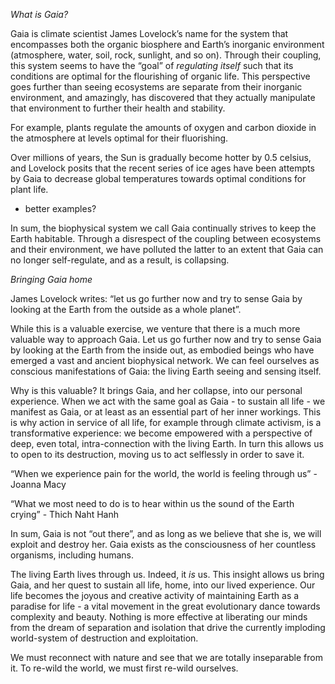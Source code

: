 
*What is Gaia?*

Gaia is climate scientist James Lovelock’s name for the system that encompasses both the organic biosphere and Earth’s inorganic environment (atmosphere, water, soil, rock, sunlight, and so on). Through their coupling, this system seems to have the “goal” of *regulating itself* such that its conditions are optimal for the flourishing of organic life. This perspective goes further than seeing ecosystems are separate from their inorganic environment, and amazingly, has discovered that they actually manipulate that environment to further their health and stability.

For example, plants regulate the amounts of oxygen and carbon dioxide in the atmosphere at levels optimal for their fluorishing.

Over millions of years, the Sun is gradually become hotter by 0.5 celsius, and Lovelock posits that the recent series of ice ages have been attempts by Gaia to decrease global temperatures towards optimal conditions for plant life. 

- better examples?

In sum, the biophysical system we call Gaia continually strives to keep the Earth habitable. Through a disrespect of the coupling between ecosystems and their environment, we have polluted the latter to an extent that Gaia can no longer self-regulate, and as a result, is collapsing. 

*Bringing Gaia home*

James Lovelock writes: “let us go further now and try to sense Gaia by looking at the Earth from the outside as a whole planet”.

While this is a valuable exercise, we venture that there is a much more valuable way to approach Gaia. Let us go further now and try to sense Gaia by looking at the Earth from the inside out, as embodied beings who have emerged a vast and ancient biophysical network. We can feel ourselves as conscious manifestations of Gaia: the living Earth seeing and sensing itself.

Why is this valuable? It brings Gaia, and her collapse, into our personal experience. When we act with the same goal as Gaia - to sustain all life - we manifest as Gaia, or at least as an essential part of her inner workings. This is why action in service of all life, for example through climate activism, is a transformative experience: we become empowered with a perspective of deep, even total, intra-connection with the living Earth. In turn this allows us to open to its destruction, moving us to act selflessly in order to save it. 

“When we experience pain for the world, the world is feeling through us” - Joanna Macy

“What we most need to do is to hear within us the sound of the Earth crying” - Thich Naht Hanh

In sum, Gaia is not “out there”, and as long as we believe that she is, we will exploit and destroy her. Gaia exists as the consciousness of her countless organisms, including humans.  

The living Earth lives through us. Indeed, it *is* us. This insight allows us bring Gaia, and her quest to sustain all life, home, into our lived experience. Our life becomes the joyous and creative activity of maintaining Earth as a paradise for life - a vital movement in the great evolutionary dance towards complexity and beauty. Nothing is more effective at liberating our minds from the dream of separation and isolation that drive the currently imploding world-system of destruction and exploitation. 

We must reconnect with nature and see that we are totally inseparable from it. To re-wild the world, we must first re-wild ourselves. 





